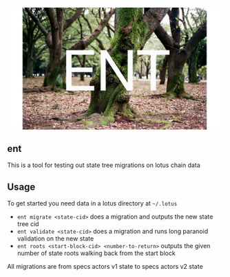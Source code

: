 ![ent logo](assets/old-trees.jpeg)
## ent

This is a tool for testing out state tree migrations on lotus chain data

## Usage

To get started you need data in a lotus directory at `~/.lotus`

- `ent migrate <state-cid>` does a migration and outputs the new state tree cid
- `ent validate <state-cid>` does a migration and runs long paranoid validation on the new state
- `ent roots <start-block-cid> <number-to-return>` outputs the given number of state roots walking back from the start block

All migrations are from specs actors v1 state to specs actors v2 state

